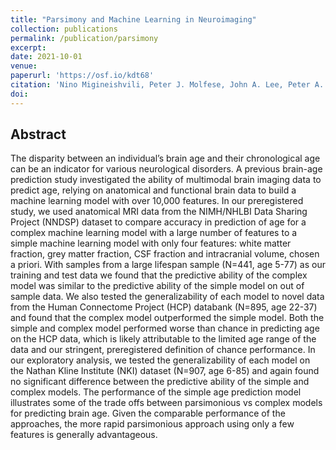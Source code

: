 ```yaml
---
title: "Parsimony and Machine Learning in Neuroimaging"
collection: publications
permalink: /publication/parsimony
excerpt:
date: 2021-10-01
venue: 
paperurl: 'https://osf.io/kdt68'
citation: 'Nino Migineishvili, Peter J. Molfese, John A. Lee, Peter A. Bandettini, Phillip Shaw, Adam G. Thomas, and Dylan M. Nielson; Parsimony and Machine Learning in Neuroimaging' 
doi: 
---
```


## Abstract

The disparity between an individual’s brain age and their chronological age can be an indicator for various neurological disorders. A previous brain-age prediction study investigated the ability of multimodal brain imaging data to predict age, relying on anatomical and functional brain data to build a machine learning model with over 10,000 features. In our preregistered study, we used anatomical MRI data from the NIMH/NHLBI Data Sharing Project (NNDSP) dataset to compare accuracy in prediction of age for a complex machine learning model with a large number of features to a simple machine learning model with only four features: white matter fraction, grey matter fraction, CSF fraction and intracranial volume, chosen a priori. With samples from a large lifespan sample (N=441, age 5-77) as our training and test data we found that the predictive ability of the complex model was similar to the predictive ability of the simple model on out of sample data. We also tested the generalizability of each model to novel data from the Human Connectome Project (HCP) databank (N=895, age 22-37) and found that the complex model outperformed the simple model. Both the simple and complex model performed worse than chance in predicting age on the HCP data, which is likely attributable to the limited age range of the data and our stringent, preregistered definition of chance performance. In our exploratory analysis, we tested the generalizability of each model on the Nathan Kline Institute (NKI) dataset (N=907, age 6-85) and again found no significant difference between the predictive ability of the simple and complex models. The performance of the simple age prediction model illustrates some of the trade offs  between parsimonious vs complex models for predicting brain age. Given the comparable performance of the approaches, the more rapid parsimonious approach using only a few features is generally advantageous.
